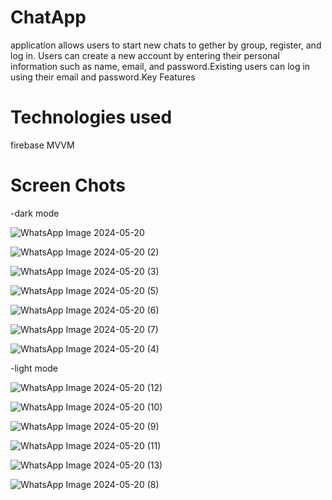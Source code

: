 <h1>ChatApp</h1>
<b1>application allows users to start new chats to gether by group, register, and log in.</b1>
<b1>Users can create a new account by entering their personal information such as name, email, and password.</b1
<b1>Existing users can log in using their email and password.</b1
After logging in, users can start a new chat with their friends.

Key Features

<h1>Technologies used</h1>

<b1>firebase</b1>
<b1>MVVM</b1>

<h1>Screen Chots</h1>
-dark mode

![WhatsApp Image 2024-05-20](https://github.com/NadaMansour20/ChatApp/assets/125664031/5136247c-39cf-471c-8a1e-e85db554fbb7)

![WhatsApp Image 2024-05-20 (2)](https://github.com/NadaMansour20/ChatApp/assets/125664031/552576c5-8194-4e3a-ab02-3f7314f7dfc9)

![WhatsApp Image 2024-05-20 (3)](https://github.com/NadaMansour20/ChatApp/assets/125664031/878d913b-6cdd-4104-bde9-539107bd04e3)

![WhatsApp Image 2024-05-20 (5)](https://github.com/NadaMansour20/ChatApp/assets/125664031/4fd604a4-49c8-4c90-a401-267577140b3c)

![WhatsApp Image 2024-05-20 (6)](https://github.com/NadaMansour20/ChatApp/assets/125664031/ca490c9a-f137-43fb-9ae5-6c6551be201f)

![WhatsApp Image 2024-05-20 (7)](https://github.com/NadaMansour20/ChatApp/assets/125664031/cc6f33b9-39ce-41d6-a55c-f951b6e4d5a3)

![WhatsApp Image 2024-05-20 (4)](https://github.com/NadaMansour20/ChatApp/assets/125664031/208beb7e-54e4-4e76-99a4-5bd462852a38)

-light mode

![WhatsApp Image 2024-05-20 (12)](https://github.com/NadaMansour20/ChatApp/assets/125664031/a244038b-5426-41e0-880a-f4d76db25dfe)

![WhatsApp Image 2024-05-20 (10)](https://github.com/NadaMansour20/ChatApp/assets/125664031/8a9f80db-9287-444a-9524-9e95db35e2ca)

![WhatsApp Image 2024-05-20 (9)](https://github.com/NadaMansour20/ChatApp/assets/125664031/ce198112-986d-4dbb-ab26-c948d53c699e)

![WhatsApp Image 2024-05-20 (11)](https://github.com/NadaMansour20/ChatApp/assets/125664031/89da332a-7808-45dd-995f-d6a152601525)

![WhatsApp Image 2024-05-20 (13)](https://github.com/NadaMansour20/ChatApp/assets/125664031/da3e8c0e-e21e-491c-957e-0e270f924ac6)

![WhatsApp Image 2024-05-20 (8)](https://github.com/NadaMansour20/ChatApp/assets/125664031/13d6e27c-2d3a-455e-a431-70134dba9447)
